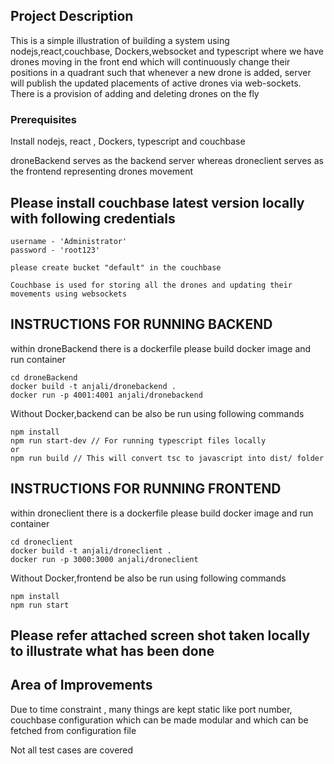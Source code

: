 ## Project Description

This is a simple illustration of building a system using nodejs,react,couchbase, Dockers,websocket and typescript where we have drones moving in the front end which will continuously change their positions in a quadrant such that whenever a new drone is added, server will publish the updated placements of active drones via web-sockets. There is a provision of adding and deleting drones on the fly 

### Prerequisites
Install nodejs, react , Dockers, typescript and couchbase

droneBackend serves as the backend server whereas droneclient serves as the frontend representing drones movement

## Please install couchbase latest version locally with following credentials
```
username - 'Administrator'
password - 'root123'

please create bucket "default" in the couchbase

Couchbase is used for storing all the drones and updating their movements using websockets
```

## INSTRUCTIONS FOR RUNNING BACKEND

within droneBackend there is a dockerfile please build docker image and run container

```
cd droneBackend
docker build -t anjali/dronebackend .
docker run -p 4001:4001 anjali/dronebackend 
```

Without Docker,backend can be also be run using following commands

```
npm install
npm run start-dev // For running typescript files locally
or
npm run build // This will convert tsc to javascript into dist/ folder 
```


## INSTRUCTIONS FOR RUNNING FRONTEND

within droneclient there is a dockerfile please build docker image and run container 
```
cd droneclient
docker build -t anjali/droneclient .
docker run -p 3000:3000 anjali/droneclient 
```


Without Docker,frontend be also be run using following commands
```
npm install
npm run start  
```


## Please refer attached screen shot taken locally to illustrate what has been done

## Area of Improvements
Due to time constraint , many things are kept static like port number, couchbase configuration which can be made modular and which can be fetched from configuration file

Not all test cases are covered

